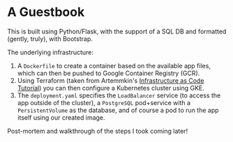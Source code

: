 # A Guestbook

This is built using Python/Flask, with the support of a SQL DB and formatted (gently, truly), with Bootstrap. 

The underlying infrastructure:

1. A `Dockerfile` to create a container based on the available app files, which can then be pushed to Google Container Registry (GCR). 
2. Using Terraform (taken from Artemmkin's [Infrastructure as Code Tutorial](https://github.com/Artemmkin/infrastructure-as-code-tutorial)) you can then configure a Kubernetes cluster using GKE.
3. The `deployment.yaml` specifies the `LoadBalancer` service (to access the app outside of the cluster), a `PostgreSQL` pod+service with a `PersistentVolume` as the database, and of course a pod to run the app itself using our created image.

Post-mortem and walkthrough of the steps I took coming later!
